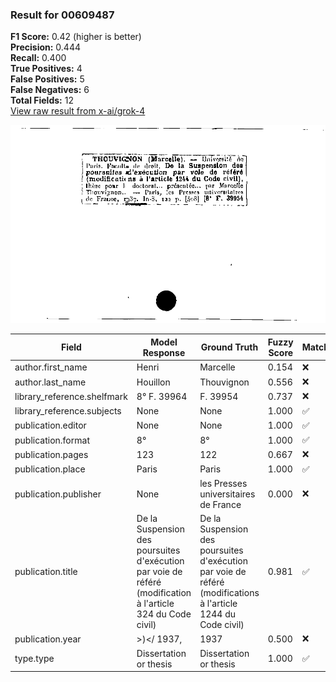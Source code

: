 ### Result for 00609487
**F1 Score:** 0.42 (higher is better)<br>**Precision:** 0.444<br>**Recall:** 0.400<br>**True Positives:** 4<br>**False Positives:** 5<br>**False Negatives:** 6<br>**Total Fields:** 12<br>[View raw result from x-ai/grok-4](https://github.com/RISE-UNIBAS/humanities_data_benchmark/blob/main/results/2025-10-20/T0270/request_T0270_00609487.json)

<img src="https://github.com/RISE-UNIBAS/humanities_data_benchmark/blob/main/benchmarks/zettelkatalog/images/00609487.jpg?raw=true" alt="00609487" width="600px">

| Field | Model Response | Ground Truth | Fuzzy Score | Match |
|-------|----------------|--------------|-------------|-------|
| author.first_name | Henri | Marcelle | 0.154 | ❌ |
| author.last_name | Houillon | Thouvignon | 0.556 | ❌ |
| library_reference.shelfmark | 8° F. 39964 | F. 39954 | 0.737 | ❌ |
| library_reference.subjects | None | None | 1.000 | ✅ |
| publication.editor | None | None | 1.000 | ✅ |
| publication.format | 8° | 8° | 1.000 | ✅ |
| publication.pages | 123 | 122 | 0.667 | ❌ |
| publication.place | Paris | Paris | 1.000 | ✅ |
| publication.publisher | None | les Presses universitaires de France | 0.000 | ❌ |
| publication.title | De la Suspension des poursuites d'exécution par voie de référé (modification à l'article 324 du Code civil) | De la Suspension des poursuites d'exécution par voie de référé (modifications à l'article 1244 du Code civil) | 0.981 | ✅ |
| publication.year | >)</ 1937,   | 1937 | 0.500 | ❌ |
| type.type | Dissertation or thesis | Dissertation or thesis | 1.000 | ✅ |
